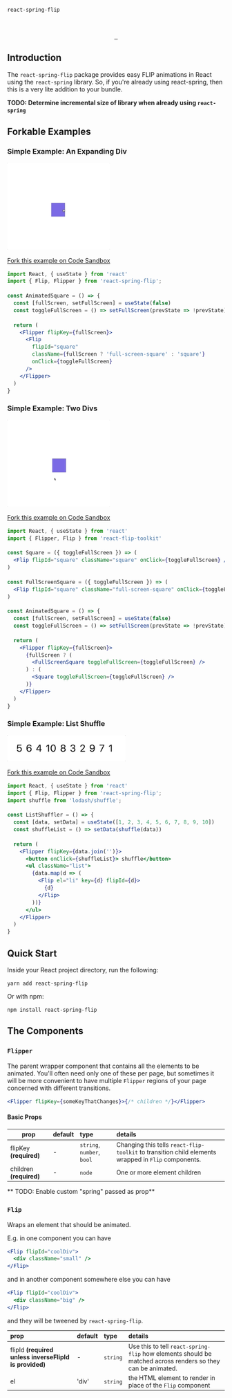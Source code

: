 `react-spring-flip`

<br />

<p align="center">
  <a aria-label="NPM version" href="https://www.npmjs.com/package/react-spring-flip">
    <img alt="" src="https://badgen.net/npm/v/react-spring-flip">
  </a>
  <a aria-label="Package size" href="https://bundlephobia.com/result?p=react-spring-flip">
    <img alt="" src="https://badgen.net/bundlephobia/minzip/react-spring-flip">
  </a>
  <a aria-label="License" href="https://github.com/zeit/swr/blob/master/LICENSE">
    <img alt="" src="https://badgen.net/npm/license/react-spring-flip">
  </a>
</p>


## Introduction

The `react-spring-flip` package provides easy FLIP animations in React using the `react-spring` library. So, if you're already using react-spring, then this is a very lite addition to your bundle.

**TODO: Determine incremental size of library when already using `react-spring`**

## Forkable Examples

### Simple Example: An Expanding Div

<a href="https://codesandbox.io/s/github/stackshirts/react-spring-flip/tree/master/examples/expanding-div">
<img src="./example-assets/square.gif" height="200px" alt="animated square" />
</a>

[Fork this example on Code Sandbox](https://codesandbox.io/s/github/stackshirts/react-spring-flip/tree/master/examples/expanding-div)


```jsx
import React, { useState } from 'react'
import { Flip, Flipper } from 'react-spring-flip';

const AnimatedSquare = () => {
  const [fullScreen, setFullScreen] = useState(false)
  const toggleFullScreen = () => setFullScreen(prevState => !prevState)

  return (
    <Flipper flipKey={fullScreen}>
      <Flip
        flipId="square"
        className={fullScreen ? 'full-screen-square' : 'square'}
        onClick={toggleFullScreen}
      />
    </Flipper>
  )
}
```

### Simple Example: Two Divs

<a href="https://codesandbox.io/s/github/stackshirts/react-spring-flip/tree/master/examples/different-divs">
<img src="./example-assets/2squares.gif" height="200px" alt="2 animated squares" />
</a>

[Fork this example on Code Sandbox](https://codesandbox.io/s/github/stackshirts/react-spring-flip/tree/master/examples/different-divs)

```jsx
import React, { useState } from 'react'
import { Flipper, Flip } from 'react-flip-toolkit'

const Square = ({ toggleFullScreen }) => (
  <Flip flipId="square" className="square" onClick={toggleFullScreen} />
)

const FullScreenSquare = ({ toggleFullScreen }) => (
  <Flip flipId="square" className="full-screen-square" onClick={toggleFullScreen} />
)

const AnimatedSquare = () => {
  const [fullScreen, setFullScreen] = useState(false)
  const toggleFullScreen = () => setFullScreen(prevState => !prevState)

  return (
    <Flipper flipKey={fullScreen}>
      {fullScreen ? (
        <FullScreenSquare toggleFullScreen={toggleFullScreen} />
      ) : (
        <Square toggleFullScreen={toggleFullScreen} />
      )}
    </Flipper>
  )
}
```

### Simple Example: List Shuffle

<a href="https://codesandbox.io/s/github/stackshirts/react-spring-flip/tree/master/examples/list-shuffling">
<img src="./example-assets/listshuffle.gif" height="60px" alt="shuffling a list" />
</a>

[Fork this example on Code Sandbox](https://codesandbox.io/s/github/stackshirts/react-spring-flip/tree/master/examples/list-shuffling)

```jsx
import React, { useState } from 'react'
import { Flip, Flipper } from 'react-spring-flip';
import shuffle from 'lodash/shuffle';

const ListShuffler = () => {
  const [data, setData] = useState([1, 2, 3, 4, 5, 6, 7, 8, 9, 10])
  const shuffleList = () => setData(shuffle(data))

  return (
    <Flipper flipKey={data.join('')}>
      <button onClick={shuffleList}> shuffle</button>
      <ul className="list">
        {data.map(d => (
          <Flip el="li" key={d} flipId={d}>
            {d}
          </Flip>
        ))}
      </ul>
    </Flipper>
  )
}
```


## Quick Start

Inside your React project directory, run the following:

```
yarn add react-spring-flip
```

Or with npm:

```
npm install react-spring-flip
```

## The Components

### `Flipper`

The parent wrapper component that contains all the elements to be animated. You'll often need only one of these per page, but sometimes it will be more convenient to have multiple `Flipper` regions of your page concerned with different transitions.

```jsx
<Flipper flipKey={someKeyThatChanges}>{/* children */}</Flipper>
```

#### Basic Props

| prop    |  default   | type        |  details    |
|--- |:--- |:----|:---|
| flipKey **(required)**  |     -      | `string`, `number`, `bool` | Changing this tells `react-flip-toolkit` to transition child elements wrapped in `Flip` components. |
| children **(required)** |     -      | `node`                     | One or more element children |

** TODO: Enable custom "spring" passed as prop** 


### `Flip`

Wraps an element that should be animated.

E.g. in one component you can have

```jsx
<Flip flipId="coolDiv">
  <div className="small" />
</Flip>
```

and in another component somewhere else you can have

```jsx
<Flip flipId="coolDiv">
  <div className="big" />
</Flip>
```

and they will be tweened by `react-spring-flip`.

| prop    |  default   | type        |  details    |
| :-------- | :--- | :---- | :--- |
| flipId **(required unless inverseFlipId is provided)** | - | `string`  | Use this to tell `react-spring-flip` how elements should be matched across renders so they can be animated. |
| el | 'div' | `string` | the HTML element to render in place of the `Flip` component |
